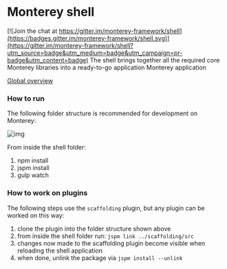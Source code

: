 # Monterey shell

[![Join the chat at https://gitter.im/monterey-framework/shell](https://badges.gitter.im/monterey-framework/shell.svg)](https://gitter.im/monterey-framework/shell?utm_source=badge&utm_medium=badge&utm_campaign=pr-badge&utm_content=badge)
The shell brings together all the required core Monterey libraries into a ready-to-go application Monterey application

[Global overview](https://github.com/monterey-framework/framework/blob/master/README.md)

### How to run
The following folder structure is recommended for development on Monterey:

![img](http://i.imgur.com/ZBeDtdf.png)

From inside the shell folder:

1. npm install
2. jspm install
3. gulp watch

### How to work on plugins
The following steps use the `scaffolding` plugin, but any plugin can be worked on this way:
1. clone the plugin into the folder structure shown above
2. from inside the shell folder run: `jspm link ../scaffolding/src`
3. changes now made to the scaffolding plugin become visible when reloading the shell application
4. when done, unlink the package via `jspm install --unlink`
